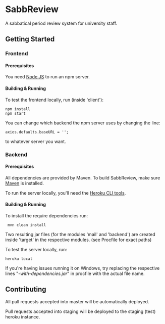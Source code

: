 # SabbReview

A sabbatical period review system for university staff.

## Getting Started

### Frontend

#### Prerequisites

You need [Node JS](https://nodejs.org/en/) to run an npm server.

#### Building & Running

To test the frontend locally, run (inside 'client'):

    npm install
    npm start


You can change which backend the npm server uses by changing the line:

    axios.defaults.baseURL = '';

to whatever server you want.


### Backend

#### Prerequisites
All dependencies are provided by Maven. To build SabbReview, make sure [Maven](https://maven.apache.org/install.html) is installed.

To run the server locally, you'll need the [Heroku CLI tools](https://devcenter.heroku.com/articles/heroku-cli).

#### Building & Running

To install the require dependencies run:

     mvn clean install


Two resulting jar files (for the modules 'mail' and 'backend') are created inside 'target' in the respective modules.
(see Procfile for exact paths)

To test the server locally, run:

    heroku local


If you're having issues running it on Windows, try replacing the respective lines "*-with-dependencies.jar*" in procfile with the actual file name.


## Contributing
All pull requests accepted into master will be automatically deployed.

Pull requests accepted into staging will be deployed to the staging (test) heroku instance.
